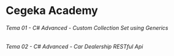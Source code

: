 # Cegeka Academy
###### Tema 01 - C# Advanced - Custom Collection Set using Generics
###### Tema 02 - C# Advanced - Car Dealership RESTful Api
